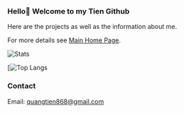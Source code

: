 ### Hello👋 Welcome to my Tien Github 

Here are the projects as well as the information about me.


For more details see [Main Home Page](https://qtsho.github.io/tientran.github.io/).


![Stats]()

[![Top Langs]()

### Contact

Email: quangtien868@gmail.com

